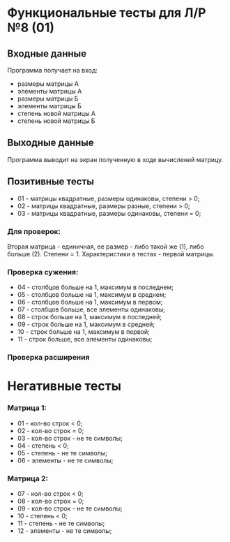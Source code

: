 # Функциональные тесты для Л/Р №8 (01)

## Входные данные

Программа получает на вход:
- размеры матрицы А
- элементы матрицы А
- размеры матрицы Б
- элементы матрицы Б
- степень новой матрицы А
- степень новой матрицы Б

## Выходные данные

Программа выводит на экран полученную в ходе вычислений матрицу.

## Позитивные тесты

- 01 - матрицы квадратные, размеры одинаковы, степени > 0;
- 02 - матрицы квадратные, размеры разные, степени > 0;
- 03 - матрицы квадратные, размеры одинаковы, степени = 0;

### Для проверок: 

Вторая матрица - единичная, ее размер - либо такой же (1), либо больше (2).
Степени = 1.
Характеристики в тестах - первой матрицы.

### Проверка сужения:

- 04 - столбцов больше на 1, максимум в последнем;
- 05 - столбцов больше на 1, максимум в среднем;
- 06 - столбцов больше на 1, максимум в первом;
- 07 - столбцов больше, все элементы одинаковы;
- 08 - строк больше на 1, максимум в последней;
- 09 - строк больше на 1, максимум в средней;
- 10 - строк больше на 1, максимум в первой;
- 11 - строк больше, все элементы одинаковы;

### Проверка расширения

# Негативные тесты

### Матрица 1:

- 01 - кол-во строк < 0;
- 02 - кол-во строк = 0;
- 03 - кол-во строк - не те символы;
- 04 - степень < 0;
- 05 - степень - не те символы;
- 06 - элементы - не те символы;

### Матрица 2:

- 07 - кол-во строк < 0;
- 08 - кол-во строк = 0;
- 09 - кол-во строк - не те символы;
- 10 - степень < 0;
- 11 - степень - не те символы;
- 12 - элементы - не те символы;
